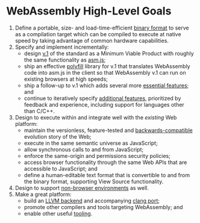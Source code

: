 # WebAssembly High-Level Goals

1. Define a portable, size- and load-time-efficient [binary format](V1.md#binary-format)
   to serve as a compilation target which can be compiled to execute at native
   speed by taking advantage of common hardware capabilities.
2. Specify and implement incrementally:
    * design [v.1](V1.md) of the standard as a Minimum Viable Product with roughly
      the same functionality as [asm.js](http://asmjs.org);
    * ship an effective [polyfill](V1.md#polyfill) library for v.1 that translates
      WebAssembly code into asm.js in the client so that WebAssembly v.1 can run on
      existing browsers at high speeds;
    * ship a follow-up to v.1 which adds several more
      [essential features](EssentialPostV1Features.md); and
    * continue to iteratively specify [additional features](FutureFeatures.md),
      prioritized by feedback and experience, including support for languages other
      than C/C++.
3. Design to execute within and integrate well with the *existing* Web platform:
    * maintain the versionless, feature-tested and 
      [backwards-compatible](BinaryEncoding.md#backwards-compatibility) evolution
      story of the Web;
    * execute in the same semantic universe as JavaScript;
    * allow synchronous calls to and from JavaScript;
    * enforce the same-origin and permissions security policies;
    * access browser functionality through the same Web APIs that are accessible
      to JavaScript; and
    * define a human-editable text format that is convertible to and from the
      binary format, supporting View Source functionality.
4. Design to support [non-browser environments](V1.md#non-browser-embedding)
   as well.
5. Make a great platform:
    * build an [LLVM backend](https://github.com/WebAssembly/llvm) and
      accompanying [clang port](https://github.com/WebAssembly/clang);
    * promote other compilers and tools targeting WebAssembly; and
    * enable other useful [tooling](Tooling.md).
